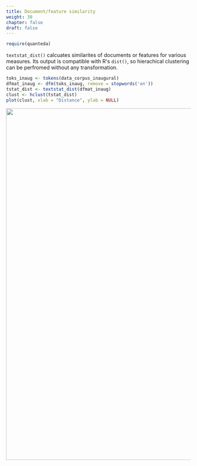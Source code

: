 ```yaml
---
title: Document/feature similarity
weight: 30
chapter: false
draft: false
---
```



```r
require(quanteda)
```

`textstat_dist()` calcuates similarites of documents or features for various measures. Its output is compatible with R's `dist()`, so hierachical clustering can be perfromed without any transformation.


```r
toks_inaug <- tokens(data_corpus_inaugural)
dfmat_inaug <- dfm(toks_inaug, remove = stopwords('en'))
tstat_dist <- textstat_dist(dfmat_inaug)
clust <- hclust(tstat_dist)
plot(clust, xlab = "Distance", ylab = NULL)
```

<img src="/statistical-analysis/dist_files/figure-html/unnamed-chunk-2-1.png" width="960" />


